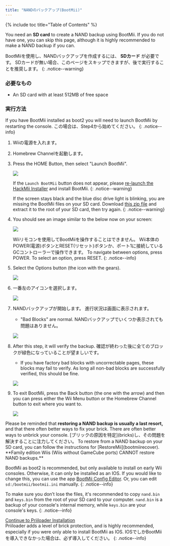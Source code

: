 ```yaml
---
title: "NANDのバックアップ(BootMii)"
---
```


{% include toc title="Table of Contents" %}

You need an **SD card** to create a NAND backup using BootMii. If you do not have one, you can skip this page, although it is highly recommended to make a NAND backup if you can.

BootMiiを使用し、NANDバックアップを作成するには、 **SDカード** が必要です。 SDカードが無い場合、このページをスキップできますが、後で実行することを推奨します。
{: .notice--warning}

### 必要なもの

* An SD card with at least 512MB of free space

### 実行方法

If you have BootMii installed as boot2 you will need to launch BootMii by restarting the console. この場合は、Step4から始めてください。
{: .notice--info}

1. Wiiの電源を入れます。
1. Homebrew Channelを起動します。
1. Press the HOME Button, then select "Launch BootMii".

    ![](/images/bootmii/BootMii_HBC.png)

    If the `Launch BootMii` button does not appear, please [re-launch the HackMii Installer](hackmii) and install BootMii.
    {: .notice--warning}

    If the screen stays black and the blue disc drive light is blinking, you are missing the BootMii files on your SD card. Download [this zip file](https://static.hackmii.com/bootmii_sd_files.zip) and extract it to the root of your SD card, then try again.
    {: .notice--warning}

1. You should see an image similar to the below now on your screen:

    ![](/images/bootmii/BootMii_Main.png)

    Wiiリモコンを使用してBootMiiを操作することはできません。 Wii本体のPOWER(電源)ボタンとRESET(リセット)ボタンか、ポート1に接続しているGCコントローラーで操作できます。 To navigate between options, press POWER. To select an option, press RESET.
    {: .notice--info}

1. Select the Options button (the icon with the gears).

    ![](/images/bootmii/BootMii_Gears.png)

1. 一番左のアイコンを選択します。

    ![](/images/bootmii/BootMii_Backup.png)

1. NANDバックアップが開始します。 進行状況は画面に表示されます。
    + "Bad Blocks" are normal. NANDバックアップでいくつか表示されても問題はありません。

    ![](/images/bootmii/BootMii_NAND_Backup.png)

1. After this step, it will verify the backup. 確認が終わった後に全てのブロックが緑色になっていることが望ましいです。
    + If you have factory bad blocks with uncorrectable pages, these blocks may fail to verify. As long all non-bad blocks are successfully verified, this should be fine.

    ![](/images/bootmii/BootMii_NAND_Backup_Verify.png)

1. To exit BootMii, press the Back button (the one with the arrow) and then you can press either the Wii Menu button or the Homebrew Channel button to exit where you want to.

    ![](/images/bootmii/BootMii_Return.png)

<div id="restore-notice" class="notice" markdown="1">
Please be reminded that <strong>restoring a NAND backup is usually a last resort,</strong> and that there often better ways to fix your brick. There are often better ways to unbrick your console.
[ブリックの原因を特定](bricks)し、その問題を解決することに注力してください。
To restore from a NAND backup on your SD card, you can follow the instructions for [RestoreMii](bootmiirecover). **Family edition Wiis (Wiis without GameCube ports) CANNOT restore NAND backups.**
</div>

BootMii as boot2 is recommended, but only available to install on early Wii consoles. Otherwise, it can only be installed as an IOS. If you would like to change this, you can use the app [BootMii Config Editor](https://oscwii.org/library/app/BootMiiConfigurationEditor). Or, you can edit `sd:/bootmii/bootmii.ini` manually.
{: .notice--info}

To make sure you don’t lose the files, it's recommended to copy `nand.bin` and `keys.bin` from the root of your SD card to your computer. `nand.bin` is a backup of your console's internal memory, while `keys.bin` are your console's keys.
{: .notice--info}

[Continue to Priiloader Installation](priiloader)<br> Priiloader adds a level of brick protection, and is highly recommended, especially if you were only able to install BootMii as IOS. IOSでしかBootMiiを導入できなかった場合は、必ず導入してください。
{: .notice--info}
